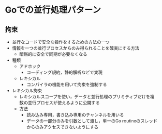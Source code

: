 # Goでの並行処理パターン

## 拘束
- 並行なコードで安全な操作をするための方法の一つ
- 情報を一つの並行プロセスからのみ得られることを確実にする方法
    - 暗黙的に安全で同期が必要なくなる
- 種類
    - アドホック
        - コーディング規約，静的解析などで実現
    - レキシカル
        - コンパイラの機能を用いて拘束を強制する
- レキシカル拘束
    - レキシカルスコープを使い，データと並行処理のプリミティブだけを複数の並行プロセスが使えるように公開する
    - 方法
        - 読み込み専用，書き込み専用のチャンネルを用いる
        - データの一部分のみを引数として渡し，単一のGo routineのスレッドからのみアクセスできないようにする
